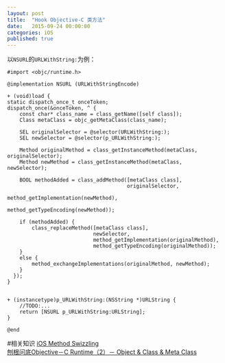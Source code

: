 ```yaml
---
layout: post
title:  "Hook Objective-C 类方法"
date:   2015-09-24 00:00:00
categories: iOS
published: true
---
```


以`NSURL`的`URLWithString:`为例：  

	#import <objc/runtime.h>

	@implementation NSURL (URLWithStringEncode)
	
	+ (void)load {
    static dispatch_once_t onceToken;
    dispatch_once(&onceToken, ^ {
        const char* class_name = class_getName([self class]);
        Class metaClass = objc_getMetaClass(class_name);
        
        SEL originalSelector = @selector(URLWithString:);
        SEL newSelector = @selector(p_URLWithString:);

        Method originalMethod = class_getInstanceMethod(metaClass, originalSelector);
        Method newMethod = class_getInstanceMethod(metaClass, newSelector);
        
        BOOL methodAdded = class_addMethod([metaClass class],
                                           originalSelector,
                                           method_getImplementation(newMethod),
                                           method_getTypeEncoding(newMethod));
        
        if (methodAdded) {
            class_replaceMethod([metaClass class],
                                newSelector,
                                method_getImplementation(originalMethod),
                                method_getTypeEncoding(originalMethod));
        }
        else {
            method_exchangeImplementations(originalMethod, newMethod);
        }
      });
    }

	
	+ (instancetype)p_URLWithString:(NSString *)URLString {
		//TODO:...
	    return [NSURL p_URLWithString:URLString];
	}
	
	@end

#相关知识
[iOS Method Swizzling](https://www.baidu.com/s?ie=UTF-8&wd=ios%20method%20swizzling)  
[刨根问底Objective－C Runtime（2）－ Object & Class & Meta Class](http://chun.tips/blog/2014/11/05/bao-gen-wen-di-objective[nil]c-runtime-(2)[nil]-object-and-class-and-meta-class/)
